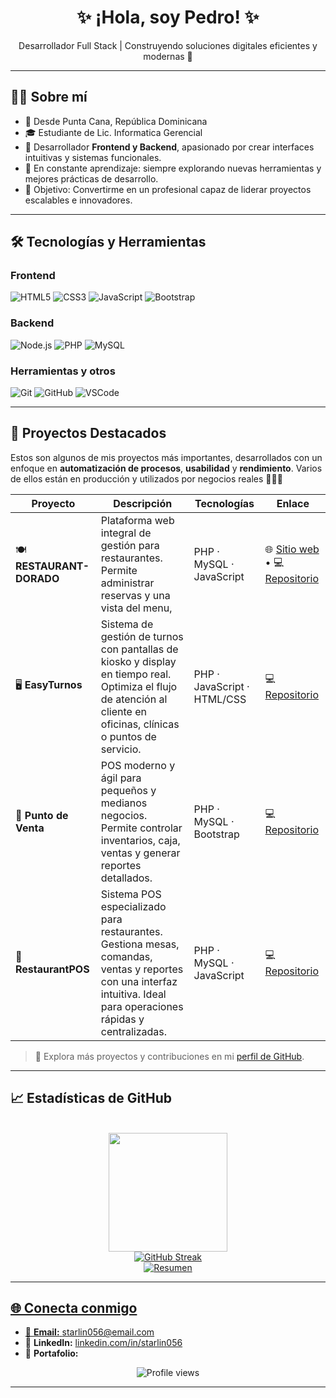 <h1 align="center">✨ ¡Hola, soy Pedro! ✨</h1>

<p align="center">
  Desarrollador Full Stack | Construyendo soluciones digitales eficientes y modernas 🚀
</p>

---

## 🧑‍💻 Sobre mí

- 📍 Desde Punta Cana, República Dominicana  
- 🎓 Estudiante de Lic. Informatica Gerencial  
- 🧠 Desarrollador **Frontend y Backend**, apasionado por crear interfaces intuitivas y sistemas funcionales.  
- 🌱 En constante aprendizaje: siempre explorando nuevas herramientas y mejores prácticas de desarrollo.  
- 🧭 Objetivo: Convertirme en un profesional capaz de liderar proyectos escalables e innovadores.

---

## 🛠️ Tecnologías y Herramientas

### Frontend
![HTML5](https://img.shields.io/badge/HTML5-E34F26?style=for-the-badge&logo=html5&logoColor=white)
![CSS3](https://img.shields.io/badge/CSS3-1572B6?style=for-the-badge&logo=css3&logoColor=white)
![JavaScript](https://img.shields.io/badge/JavaScript-F7DF1E?style=for-the-badge&logo=javascript&logoColor=black)
![Bootstrap](https://img.shields.io/badge/Bootstrap-563D7C?style=for-the-badge&logo=bootstrap&logoColor=white)

### Backend
![Node.js](https://img.shields.io/badge/Node.js-339933?style=for-the-badge&logo=node.js&logoColor=white)
![PHP](https://img.shields.io/badge/PHP-777BB4?style=for-the-badge&logo=php&logoColor=white)
![MySQL](https://img.shields.io/badge/MySQL-005C84?style=for-the-badge&logo=mysql&logoColor=white)

### Herramientas y otros
![Git](https://img.shields.io/badge/Git-F05033?style=for-the-badge&logo=git&logoColor=white)
![GitHub](https://img.shields.io/badge/GitHub-121011?style=for-the-badge&logo=github&logoColor=white)
![VSCode](https://img.shields.io/badge/VSCode-0078D7?style=for-the-badge&logo=visual-studio-code&logoColor=white)

---

## 🚀 Proyectos Destacados

Estos son algunos de mis proyectos más importantes, desarrollados con un enfoque en **automatización de procesos**, **usabilidad** y **rendimiento**. Varios de ellos están en producción y utilizados por negocios reales 🧑‍💻💼

| Proyecto | Descripción | Tecnologías | Enlace |
|----------|-------------|-------------|--------|
| 🍽️ **RESTAURANT-DORADO** | Plataforma web integral de gestión para restaurantes. Permite administrar reservas y una vista del menu,  | PHP · MySQL · JavaScript | 🌐 [Sitio web](https://www.restaurantdorado.net/) • 💻 [Repositorio](https://github.com/starlin056/RESTAURANT-DORADO) |
| 🖥️ **EasyTurnos** | Sistema de gestión de turnos con pantallas de kiosko y display en tiempo real. Optimiza el flujo de atención al cliente en oficinas, clínicas o puntos de servicio. | PHP · JavaScript · HTML/CSS | 💻 [Repositorio](https://github.com/starlin056/easyturnos) |
| 🧾 **Punto de Venta** | POS moderno y ágil para pequeños y medianos negocios. Permite controlar inventarios, caja, ventas y generar reportes detallados. | PHP · MySQL · Bootstrap | 💻 [Repositorio](https://github.com/starlin056/punto-de-venta) |
| 🧮 **RestaurantPOS** | Sistema POS especializado para restaurantes. Gestiona mesas, comandas, ventas y reportes con una interfaz intuitiva. Ideal para operaciones rápidas y centralizadas. | PHP · MySQL · JavaScript | 💻 [Repositorio](https://github.com/starlin056/RestaurantPOS) |

> 📌 Explora más proyectos y contribuciones en mi [perfil de GitHub](https://github.com/starlin056?tab=repositories).


---

## 📈 Estadísticas de GitHub

<p align="center">
  <br>
   <a href="https://github.com/starlin056">
    <img height="190em" src="https://github-readme-stats-eight-theta.vercel.app/api/top-langs/?username=starlin056&layout=compact&langs_count=8&theme=algolia"/>
  </a>
  
  <br>
  <a href="https://github.com/starlin056">
  <img src="https://github-readme-streak-stats.herokuapp.com/?user=starlin056&theme=radical" alt="GitHub Streak" />

    
  <br>
    <a href="https://github.com/starlin056">
  <img src="https://github-profile-summary-cards.vercel.app/api/cards/profile-details?username=starlin056&theme=radical" alt="Resumen" />
</p>

---

## 🌐 Conecta conmigo

- 📧 **Email:** starlin056@email.com  
- 💼 **LinkedIn:** [linkedin.com/in/starlin056](https://linkedin.com/in/starlin056)  
- 🧰 **Portafolio:** 

<p align="center">
  <img src="https://komarev.com/ghpvc/?username=starlin056&label=Profile%20views&color=0e75b6&style=flat" alt="Profile views" />
</p>

---
